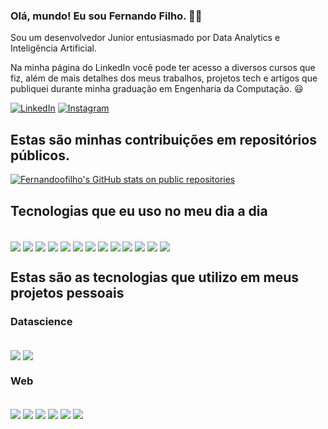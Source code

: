 ### Olá, mundo! Eu sou Fernando Filho. 🤙🏻
Sou um desenvolvedor Junior entusiasmado por Data Analytics e Inteligência Artificial.


Na minha página do LinkedIn você pode ter acesso a diversos cursos que fiz, além de mais detalhes dos meus trabalhos, projetos tech e artigos que publiquei durante minha graduação em Engenharia da Computação. 😃

[![LinkedIn](    https://img.shields.io/badge/LinkedIn-0077B5?style=for-the-badge&logo=linkedin&logoColor=white)](https://www.linkedin.com/in/fernandoofilho/)
[![Instagram](https://img.shields.io/badge/Instagram-E4405F?style=for-the-badge&logo=instagram&logoColor=white)](https://www.instagram.com/fernandoofilho/)

## Estas são minhas contribuições em repositórios públicos. 
[![Fernandoofilho's GitHub stats on public repositories](https://github-readme-stats.vercel.app/api?username=fernandoofilho)](https://github.com/fernandoofilho/github-readme-stats)


## Tecnologias que eu uso no meu dia a dia

<div style="display: inline_block">
<br/>
<img align="center" alt"html5" src="https://img.shields.io/badge/HTML5-E34F26?style=for-the-badge&logo=html5&logoColor=white"? style=for-the-badge&logo=html5&logoColor=white"/>
<img align="center" alt"html5" src="https://img.shields.io/badge/CSS3-1572B6?style=for-the-badge&logo=css3&logoColor=white"? style=for-the-badge&logo=html5&logoColor=white"/>
<img align="center" alt"html5" src="https://img.shields.io/badge/JavaScript-F7DF1E?style=for-the-badge&logo=javascript&logoColor=black"? style=for-the-badge&logo=html5&logoColor=white"/>
<img align="center" alt"html5" src="https://img.shields.io/badge/Node.js-43853D?style=for-the-badge&logo=node.js&logoColor=white"? style=for-the-badge&logo=html5&logoColor=white"/>
<img align="center" alt"html5" src="https://img.shields.io/badge/TypeScript-007ACC?style=for-the-badge&logo=typescript&logoColor=white"? style=for-the-badge&logo=html5&logoColor=white"/>
<img align="center" alt"html5" src="https://img.shields.io/badge/React-20232A?style=for-the-badge&logo=react&logoColor=61DAFB"? style=for-the-badge&logo=html5&logoColor=white"/>
<img align="center" alt"html5" src="https://img.shields.io/badge/C%23-239120?style=for-the-badge&logo=c-sharp&logoColor=white"? style=for-the-badge&logo=html5&logoColor=white"/>
<img align="center" alt"html5" src="https://img.shields.io/badge/MongoDB-4EA94B?style=for-the-badge&logo=mongodb&logoColor=white"? style=for-the-badge&logo=html5&logoColor=white"/>
<img align="center" alt"html5" src="https://img.shields.io/badge/MySQL-005C84?style=for-the-badge&logo=mysql&logoColor=white"? style=for-the-badge&logo=html5&logoColor=white"/>
<img align="center" alt"html5" src="https://img.shields.io/badge/PostgreSQL-316192?style=for-the-badge&logo=postgresql&logoColor=white"? style=for-the-badge&logo=html5&logoColor=white"/>
<img align="center" alt"html5" src="https://img.shields.io/badge/Amazon_AWS-232F3E?style=for-the-badge&logo=amazon-aws&logoColor=white"? style=for-the-badge&logo=html5&logoColor=white"/>
<img align="center" alt"html5" src="https://img.shields.io/badge/Google_Cloud-4285F4?style=for-the-badge&logo=google-cloud&logoColor=white"? style=for-the-badge&logo=html5&logoColor=white"/>
<img align="center" alt"html5" src="https://img.shields.io/badge/Django-092E20?style=for-the-badge&logo=django&logoColor=white"? style=for-the-badge&logo=html5&logoColor=white"/>
</div>

## Estas são as tecnologias que utilizo em meus projetos pessoais

### Datascience 
<div style="display: inline_block">
<br/>
<img align="center" alt"html5" src="https://img.shields.io/badge/Python-3776AB?style=for-the-badge&logo=python&logoColor=white"? style=for-the-badge&logo=html5&logoColor=white"/>
<img align="center" alt"html5" src="https://img.shields.io/badge/TensorFlow-FF6F00?style=for-the-badge&logo=tensorflow&logoColor=white"? style=for-the-badge&logo=html5&logoColor=white"/>
</div>

### Web
<div style="display: inline_block">
<br/>
<img align="center" alt"html5" src="https://img.shields.io/badge/HTML5-E34F26?style=for-the-badge&logo=html5&logoColor=white"? style=for-the-badge&logo=html5&logoColor=white"/>
<img align="center" alt"html5" src="https://img.shields.io/badge/CSS3-1572B6?style=for-the-badge&logo=css3&logoColor=white"? style=for-the-badge&logo=html5&logoColor=white"/>
<img align="center" alt"html5" src="https://img.shields.io/badge/JavaScript-F7DF1E?style=for-the-badge&logo=javascript&logoColor=black"? style=for-the-badge&logo=html5&logoColor=white"/>
<img align="center" alt"html5" src="https://img.shields.io/badge/Node.js-43853D?style=for-the-badge&logo=node.js&logoColor=white"? style=for-the-badge&logo=html5&logoColor=white"/>
<img align="center" alt"html5" src="https://img.shields.io/badge/React-20232A?style=for-the-badge&logo=react&logoColor=61DAFB"? style=for-the-badge&logo=html5&logoColor=white"/>
<img align="center" alt"html5" src="https://img.shields.io/badge/MongoDB-4EA94B?style=for-the-badge&logo=mongodb&logoColor=white"? style=for-the-badge&logo=html5&logoColor=white"/>
</div>
